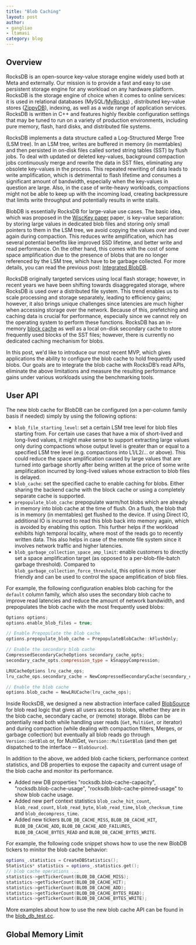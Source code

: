 ```yaml
---
title: "Blob Caching"
layout: post
author:
- gangliao
- ltamasi
category: blog
---
```


## Overview

RocksDB is an open-source key-value storage engine widely used both at Meta and externally. Our mission is to provide a fast and 
easy to use persistent storage engine for any workload on any hardware platform. RocksDB is the storage engine of choice when it
comes to online services: it is used in relational databases (MySQL/[MyRocks](https://vldb.org/pvldb/vol13/p3217-matsunobu.pdf))
, distributed key-value stores ([ZippyDB](https://engineering.fb.com/2021/08/06/core-data/zippydb/)), indexing, as well as a 
wide range of application services. RocksDB is written in C++ and features highly flexible configuration settings that may be 
tuned to run on a variety of production environments, including pure memory, flash, hard disks, and distributed file systems.

RocksDB implements a data structure called a Log-Structured Merge Tree (LSM tree). In an LSM tree, writes are buffered in memory 
(in memtables) and then persisted in on-disk files called sorted string tables (SST) by flush jobs.  To deal with updated or 
deleted key-values, background compaction jobs continuously merge and rewrite the data in SST files, eliminating any obsolete 
key-values in the process. This repeated rewriting of data leads to write amplification, which is detrimental to flash lifetime 
and consumes a significant amount of bandwidth, especially when the key-values in question are large. Also, in the case of 
write-heavy workloads, compactions might not be able to keep up with the incoming load, creating backpressure that limits write 
throughput and potentially results in write stalls.

BlobDB is essentially RocksDB for large-value use cases. The basic idea, which was proposed in the [WiscKey paper](https://www.usenix.org/system/files/conference/fast16/fast16-papers-lu.pdf) paper, is key-value separation: by storing large values in 
dedicated blob files and storing only small pointers to them in the LSM tree, we avoid copying the values over and over again 
during compaction. This reduces write amplification, which has several potential benefits like improved SSD lifetime, and better 
write and read performance. On the other hand, this comes with the cost of some space amplification due to the presence of blobs 
that are no longer referenced by the LSM tree, which have to be garbage collected. For more details, you can read the previous 
post: [Integrated BlobDB](http://rocksdb.org/blog/2021/05/26/integrated-blob-db.html).

RocksDB originally targeted services using local flash storage; however, in recent years we have been shifting towards 
disaggregated storage, where RocksDB is used over a distributed file system. This trend enables us to scale processing and 
storage separately, leading to efficiency gains; however, it also brings unique challenges since latencies are much higher when 
accessing storage over the network. Because of this, prefetching and caching data is crucial for performance, especially since 
we cannot rely on the operating system to perform these functions. RocksDB has an in-memory [block cache](https://github.com/facebook/rocksdb/wiki/Block-Cache) as well as a local on-disk secondary cache to store frequently used blocks of the SST files; 
however, there is currently no dedicated caching mechanism for blobs. 

In this post, we'd like to introduce our most recent MVP, which gives applications the ability to configure the blob cache to 
hold frequently used blobs. Our goals are to integrate the blob cache with RocksDB’s read APIs, eliminate the above limitations 
and measure the resulting performance gains under various workloads using the benchmarking tools.

## User API

The new blob cache for BlobDB can be configured (on a per-column family basis if needed) simply by using the following options:

* `blob_file_starting_level`: set a certain LSM tree level for blob files starting from. For certain use cases that have a mix 
of short-lived and long-lived values, it might make sense to support extracting large values only during compactions whose 
output level is greater than or equal to a specified LSM tree level (e.g. compactions into L1/L2/... or above). This could 
reduce the space amplification caused by large values that are turned into garbage shortly after being written at the price of 
some write amplification incurred by long-lived values whose extraction to blob files is delayed.
* `blob_cache`: set the specified cache to enable caching for blobs. Either sharing the backend cache with the block cache or 
using a completely separate cache is supported. 
* `prepopulate_blob_cache`: prepopulate warm/hot blobs which are already in memory into blob cache at the time of flush. On a 
flush, the blob that is in memory (in memtables) get flushed to the device. If using Direct IO, additional IO is incurred to 
read this blob back into memory again, which is avoided by enabling this option. This further helps if the workload exhibits 
high temporal locality, where most of the reads go to recently written data. This also helps in case of the remote file system 
since it involves network traffic and higher latencies.
* `blob_garbage_collection_space_amp_limit`: enable customers to directly set a space amplification target (as opposed to a 
per-blob-file-batch garbage threshold). Compared to `blob_garbage_collection_force_threshold`, this option is more user friendly 
and can be used to control the space amplification of blob files. 

For example, the following configuration enables blob caching for the `default` column family, which also uses the secondary 
blob cache to improve read latencies and reduce the amount of network bandwidth, and prepopulates the blob cache with the most 
frequently used blobs:

```c++
Options options;
options.enable_blob_files = true;

// Enable Prepopulate the blob cache
options.prepopulate_blob_cache = PrepopulateBlobCache::kFlushOnly;

// Enable the secondary blob cache
CompressedSecondaryCacheOptions secondary_cache_opts;
secondary_cache_opts.compression_type = kSnappyCompression;

LRUCacheOptions lru_cache_ops;
lru_cache_ops.secondary_cache = NewCompressedSecondaryCache(secondary_cache_opts);

// Enable the blob cache
options.blob_cache = NewLRUCache(lru_cache_ops);
```

Inside RocksDB, we designed a new abstraction interface called [BlobSource](https://github.com/facebook/rocksdb/blob/7.5.fb/db/blob/blob_source.h#L26-L136) for blob read logic that gives all users access to blobs, whether they are in the blob cache, 
secondary cache, or (remote) storage. Blobs can be potentially read both while handling user reads (`Get`, `MultiGet`, or 
iterator) and during compaction (while dealing with compaction filters, Merges, or garbage collection) but eventually all blob 
reads go through `Version::GetBlob` or, for MultiGet, `Version::MultiGetBlob` (and then get dispatched to the interface -- 
`BlobSource`).

In addition to the above, we added blob cache tickers, performance context statistics, and DB properties to expose the capacity 
and current usage of the blob cache and monitor its performance.

* Added new DB properties "rocksdb.blob-cache-capacity", "rocksdb.blob-cache-usage", "rocksdb.blob-cache-pinned-usage" to show 
blob cache usage.
* Added new perf context statistics `blob_cache_hit_count`, `blob_read_count`, `blob_read_byte`, `blob_read_time`, 
`blob_checksum_time` and `blob_decompress_time`.
* Added new tickers `BLOB_DB_CACHE_MISS`, `BLOB_DB_CACHE_HIT`, `BLOB_DB_CACHE_ADD`, `BLOB_DB_CACHE_ADD_FAILURES`, 
`BLOB_DB_CACHE_BYTES_READ` and `BLOB_DB_CACHE_BYTES_WRITE`.

For example, the following code snippet shows how to use the new BlobDB tickers to minitor the blob cache behavior:

```c++
options_.statistics = CreateDBStatistics();
Statistics* statistics = options_.statistics.get();
// blob cache operations ...
statistics->getTickerCount(BLOB_DB_CACHE_MISS);
statistics->getTickerCount(BLOB_DB_CACHE_HIT);
statistics->getTickerCount(BLOB_DB_CACHE_ADD);
statistics->getTickerCount(BLOB_DB_CACHE_BYTES_READ);
statistics->getTickerCount(BLOB_DB_CACHE_BYTES_WRITE);
```

More examples about how to use the new blob cache API can be found in the [blob_db_test.cc](https://github.com/facebook/rocksdb/blob/7.5.fb/db/blob/blob_source_test.cc).

## Global Memory Limit

